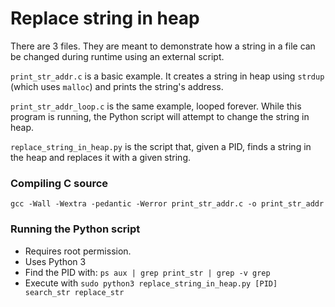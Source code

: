 # Replace string in heap

There are 3 files. They are meant to demonstrate how a string in a file can be changed during runtime using an external script.

`print_str_addr.c` is a basic example. It creates a string in heap using `strdup` (which uses `malloc`) and prints the string's address.

`print_str_addr_loop.c` is the same example, looped forever. While this program is running, the Python script will attempt to change the string in heap.

`replace_string_in_heap.py` is the script that, given a PID, finds a string in the heap and replaces it with a given string.

### Compiling C source
`gcc -Wall -Wextra -pedantic -Werror print_str_addr.c -o print_str_addr`

### Running the Python script
- Requires root permission.
- Uses Python 3
- Find the PID with:
`ps aux | grep print_str | grep -v grep`
- Execute with
`sudo python3 replace_string_in_heap.py [PID] search_str replace_str`
